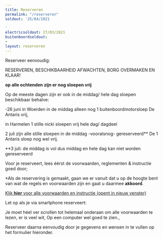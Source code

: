 ```yaml
---
title: Reserveren
permalink: "/reserveren"
soldout: '25/04/2021

'
electricsoldout: 27/03/2021
buitenboordsoldout:
- 
layout: reserveren
---
```



Reserveer eenvoudig:

RESERVEREN, BESCHIKBAARHEID AFWACHTEN, BORG OVERMAKEN EN KLAAR! 

**op alle ochtenden zijn er nog sloepen vrij**

Op de meeste dagen zijn er ook in de middag/ hele dag sloepen beschikbaar behalve: 


-26 juni in Woerden in de middag alleen nog 1 buitenboordmotorsloep  De Antaris vrij, 

in Harmelen 1 stille nicki sloepen vrij hele dag/ dagdeel

2 juli zijn alle stille sloepen in de middag -vooralsnog- gereserveerd**
De 1 Antaris sloep  nog wel vrij.

**3 juli: de middag is vol 
dus middag en hele dag kan niet worden gereserveerd


Voor je reserveert, lees éérst de voorwaarden, reglementen & instructie goed door;

*Als de reservering is gemaakt, gaan we er vanuit dat u op de hoogte bent van wat de regels en voorwaarden zijn en gaat u daarmee  **akkoord**.

[Klik **hier** voor alle voorwaarden en instructie (opent in nieuw venster)](http://descheepsjongens.nl/voorwaarden)

Let op als je via smartphone reserveert: 

Je moet héel ver scrollen tot helemaal onderaan om alle voorwaarden te lezen, er is veel wit, Op een computer wel goed te zien., 

Reserveer daarna eenvoudig door je gegevens en wensen in te vullen op het formulier hieronder.
